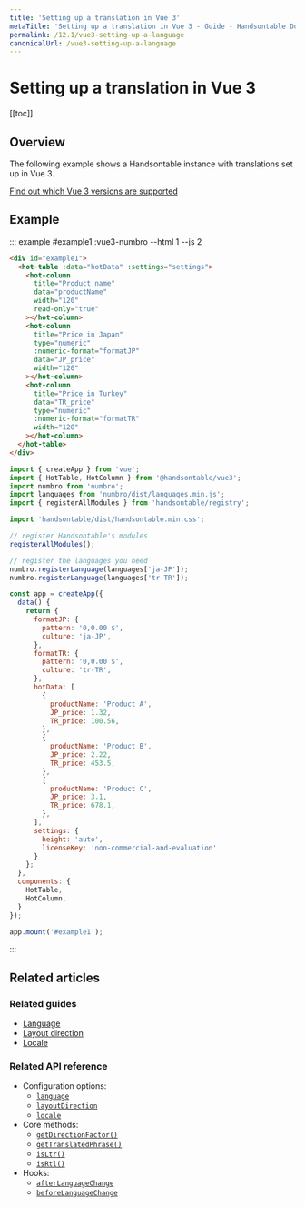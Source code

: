 ```yaml
---
title: 'Setting up a translation in Vue 3'
metaTitle: 'Setting up a translation in Vue 3 - Guide - Handsontable Documentation'
permalink: /12.1/vue3-setting-up-a-language
canonicalUrl: /vue3-setting-up-a-language
---
```


# Setting up a translation in Vue 3

[[toc]]

## Overview

The following example shows a Handsontable instance with translations set up in Vue 3.

[Find out which Vue 3 versions are supported](@/guides/integrate-with-vue3/vue3-installation.md#vue-3-version-support)

## Example

::: example #example1 :vue3-numbro --html 1 --js 2
```html
<div id="example1">
  <hot-table :data="hotData" :settings="settings">
    <hot-column
      title="Product name"
      data="productName"
      width="120"
      read-only="true"
    ></hot-column>
    <hot-column
      title="Price in Japan"
      type="numeric"
      :numeric-format="formatJP"
      data="JP_price"
      width="120"
    ></hot-column>
    <hot-column
      title="Price in Turkey"
      data="TR_price"
      type="numeric"
      :numeric-format="formatTR"
      width="120"
    ></hot-column>
  </hot-table>
</div>
```

```js
import { createApp } from 'vue';
import { HotTable, HotColumn } from '@handsontable/vue3';
import numbro from 'numbro';
import languages from 'numbro/dist/languages.min.js';
import { registerAllModules } from 'handsontable/registry';

import 'handsontable/dist/handsontable.min.css';

// register Handsontable's modules
registerAllModules();

// register the languages you need
numbro.registerLanguage(languages['ja-JP']);
numbro.registerLanguage(languages['tr-TR']);

const app = createApp({
  data() {
    return {
      formatJP: {
        pattern: '0,0.00 $',
        culture: 'ja-JP',
      },
      formatTR: {
        pattern: '0,0.00 $',
        culture: 'tr-TR',
      },
      hotData: [
        {
          productName: 'Product A',
          JP_price: 1.32,
          TR_price: 100.56,
        },
        {
          productName: 'Product B',
          JP_price: 2.22,
          TR_price: 453.5,
        },
        {
          productName: 'Product C',
          JP_price: 3.1,
          TR_price: 678.1,
        },
      ],
      settings: {
        height: 'auto',
        licenseKey: 'non-commercial-and-evaluation'
      }
    };
  },
  components: {
    HotTable,
    HotColumn,
  }
});

app.mount('#example1');
```
:::

## Related articles

### Related guides

- [Language](@/guides/internationalization/language.md)
- [Layout direction](@/guides/internationalization/layout-direction.md)
- [Locale](@/guides/internationalization/locale.md)

### Related API reference

- Configuration options:
  - [`language`](@/api/options.md#language)
  - [`layoutDirection`](@/api/options.md#layoutdirection)
  - [`locale`](@/api/options.md#locale)
- Core methods:
  - [`getDirectionFactor()`](@/api/core.md#getdirectionfactor)
  - [`getTranslatedPhrase()`](@/api/core.md#gettranslatedphrase)
  - [`isLtr()`](@/api/core.md#isltr)
  - [`isRtl()`](@/api/core.md#isrtl)
- Hooks:
  - [`afterLanguageChange`](@/api/hooks.md#afterlanguagechange)
  - [`beforeLanguageChange`](@/api/hooks.md#beforelanguagechange)